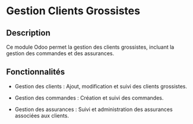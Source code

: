 # Gestion Clients Grossistes

## Description

Ce module Odoo permet la gestion des clients grossistes, incluant la gestion des commandes et des assurances.

## Fonctionnalités

- Gestion des clients : Ajout, modification et suivi des clients grossistes.

- Gestion des commandes : Création et suivi des commandes.

- Gestion des assurances : Suivi et administration des assurances associées aux clients.
